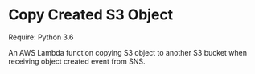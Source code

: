# Copy Created S3 Object

Require: Python 3.6

An AWS Lambda function copying S3 object to another S3 bucket when receiving object created event from SNS.
